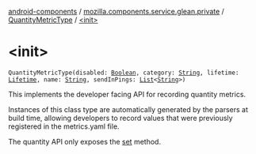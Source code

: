 [android-components](../../index.md) / [mozilla.components.service.glean.private](../index.md) / [QuantityMetricType](index.md) / [&lt;init&gt;](./-init-.md)

# &lt;init&gt;

`QuantityMetricType(disabled: `[`Boolean`](https://kotlinlang.org/api/latest/jvm/stdlib/kotlin/-boolean/index.html)`, category: `[`String`](https://kotlinlang.org/api/latest/jvm/stdlib/kotlin/-string/index.html)`, lifetime: `[`Lifetime`](../-lifetime/index.md)`, name: `[`String`](https://kotlinlang.org/api/latest/jvm/stdlib/kotlin/-string/index.html)`, sendInPings: `[`List`](https://kotlinlang.org/api/latest/jvm/stdlib/kotlin.collections/-list/index.html)`<`[`String`](https://kotlinlang.org/api/latest/jvm/stdlib/kotlin/-string/index.html)`>)`

This implements the developer facing API for recording quantity metrics.

Instances of this class type are automatically generated by the parsers at build time,
allowing developers to record values that were previously registered in the metrics.yaml file.

The quantity API only exposes the [set](set.md) method.

